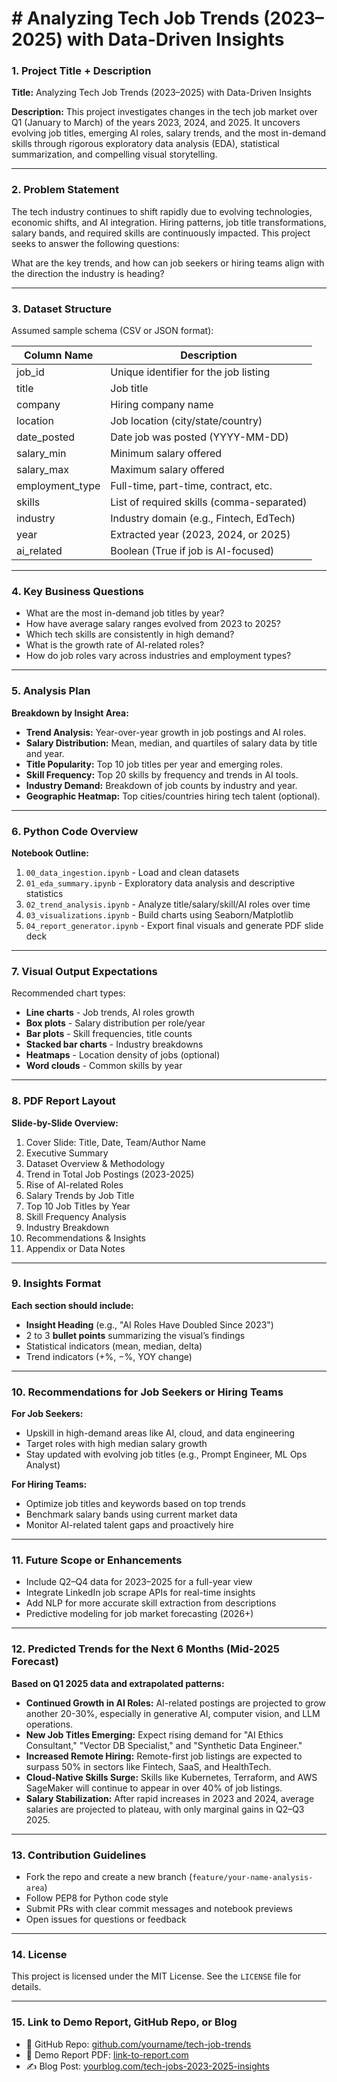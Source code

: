 # # Analyzing Tech Job Trends (2023–2025) with Data-Driven Insights

### 1. Project Title + Description

**Title:** Analyzing Tech Job Trends (2023–2025) with Data-Driven Insights

**Description:** This project investigates changes in the tech job market over Q1 (January to March) of the years 2023, 2024, and 2025. It uncovers evolving job titles, emerging AI roles, salary trends, and the most in-demand skills through rigorous exploratory data analysis (EDA), statistical summarization, and compelling visual storytelling.

---

### 2. Problem Statement

The tech industry continues to shift rapidly due to evolving technologies, economic shifts, and AI integration. Hiring patterns, job title transformations, salary bands, and required skills are continuously impacted. This project seeks to answer the following questions:

 What are the key trends, and how can job seekers or hiring teams align with the direction the industry is heading?

---

### 3. Dataset Structure

Assumed sample schema (CSV or JSON format):

| Column Name | Description |
| --- | --- |
| job_id | Unique identifier for the job listing |
| title | Job title |
| company | Hiring company name |
| location | Job location (city/state/country) |
| date_posted | Date job was posted (YYYY-MM-DD) |
| salary_min | Minimum salary offered |
| salary_max | Maximum salary offered |
| employment_type | Full-time, part-time, contract, etc. |
| skills | List of required skills (comma-separated) |
| industry | Industry domain (e.g., Fintech, EdTech) |
| year | Extracted year (2023, 2024, or 2025) |
| ai_related | Boolean (True if job is AI-focused) |

---

### 4. Key Business Questions

- What are the most in-demand job titles by year?
- How have average salary ranges evolved from 2023 to 2025?
- Which tech skills are consistently in high demand?
- What is the growth rate of AI-related roles?
- How do job roles vary across industries and employment types?

---

### 5. Analysis Plan

**Breakdown by Insight Area:**

- **Trend Analysis:** Year-over-year growth in job postings and AI roles.
- **Salary Distribution:** Mean, median, and quartiles of salary data by title and year.
- **Title Popularity:** Top 10 job titles per year and emerging roles.
- **Skill Frequency:** Top 20 skills by frequency and trends in AI tools.
- **Industry Demand:** Breakdown of job counts by industry and year.
- **Geographic Heatmap:** Top cities/countries hiring tech talent (optional).

---

### 6. Python Code Overview

**Notebook Outline:**

1. `00_data_ingestion.ipynb` - Load and clean datasets
2. `01_eda_summary.ipynb` - Exploratory data analysis and descriptive statistics
3. `02_trend_analysis.ipynb` - Analyze title/salary/skill/AI roles over time
4. `03_visualizations.ipynb` - Build charts using Seaborn/Matplotlib
5. `04_report_generator.ipynb` - Export final visuals and generate PDF slide deck

---

### 7. Visual Output Expectations

Recommended chart types:

- **Line charts** - Job trends, AI roles growth
- **Box plots** - Salary distribution per role/year
- **Bar plots** - Skill frequencies, title counts
- **Stacked bar charts** - Industry breakdowns
- **Heatmaps** - Location density of jobs (optional)
- **Word clouds** - Common skills by year

---

### 8. PDF Report Layout

**Slide-by-Slide Overview:**

1. Cover Slide: Title, Date, Team/Author Name
2. Executive Summary
3. Dataset Overview & Methodology
4. Trend in Total Job Postings (2023-2025)
5. Rise of AI-related Roles
6. Salary Trends by Job Title
7. Top 10 Job Titles by Year
8. Skill Frequency Analysis
9. Industry Breakdown
10. Recommendations & Insights
11. Appendix or Data Notes

---

### 9. Insights Format

**Each section should include:**

- **Insight Heading** (e.g., "AI Roles Have Doubled Since 2023")
- 2 to 3 **bullet points** summarizing the visual’s findings
- Statistical indicators (mean, median, delta)
- Trend indicators (+%, −%, YOY change)

---

### 10. Recommendations for Job Seekers or Hiring Teams

**For Job Seekers:**

- Upskill in high-demand areas like AI, cloud, and data engineering
- Target roles with high median salary growth
- Stay updated with evolving job titles (e.g., Prompt Engineer, ML Ops Analyst)

**For Hiring Teams:**

- Optimize job titles and keywords based on top trends
- Benchmark salary bands using current market data
- Monitor AI-related talent gaps and proactively hire

---

### 11. Future Scope or Enhancements

- Include Q2–Q4 data for 2023–2025 for a full-year view
- Integrate LinkedIn job scrape APIs for real-time insights
- Add NLP for more accurate skill extraction from descriptions
- Predictive modeling for job market forecasting (2026+)

---

### 12. Predicted Trends for the Next 6 Months (Mid-2025 Forecast)

**Based on Q1 2025 data and extrapolated patterns:**

- **Continued Growth in AI Roles:** AI-related postings are projected to grow another 20-30%, especially in generative AI, computer vision, and LLM operations.
- **New Job Titles Emerging:** Expect rising demand for "AI Ethics Consultant," "Vector DB Specialist," and "Synthetic Data Engineer."
- **Increased Remote Hiring:** Remote-first job listings are expected to surpass 50% in sectors like Fintech, SaaS, and HealthTech.
- **Cloud-Native Skills Surge:** Skills like Kubernetes, Terraform, and AWS SageMaker will continue to appear in over 40% of job listings.
- **Salary Stabilization:** After rapid increases in 2023 and 2024, average salaries are projected to plateau, with only marginal gains in Q2–Q3 2025.

---

### 13. Contribution Guidelines

- Fork the repo and create a new branch (`feature/your-name-analysis-area`)
- Follow PEP8 for Python code style
- Submit PRs with clear commit messages and notebook previews
- Open issues for questions or feedback

---

### 14. License

This project is licensed under the MIT License. See the `LICENSE` file for details.

---

### 15. Link to Demo Report, GitHub Repo, or Blog

- 📂 GitHub Repo: [github.com/yourname/tech-job-trends](https://github.com/yourname/tech-job-trends)
- 📄 Demo Report PDF: [link-to-report.com](https://link-to-report.com/)
- ✍️ Blog Post: [yourblog.com/tech-jobs-2023-2025-insights](https://yourblog.com/tech-jobs-2023-2025-insights)
